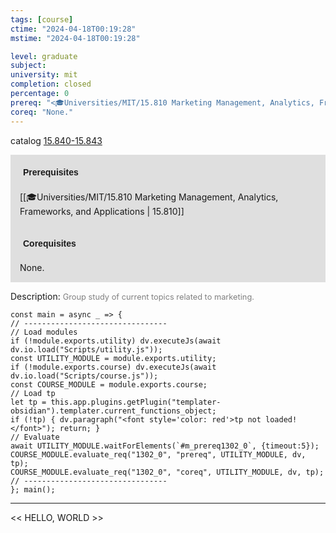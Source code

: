```yaml
---
tags: [course]
ctime: "2024-04-18T00:19:28"
mstime: "2024-04-18T00:19:28"

level: graduate
subject: 
university: mit
completion: closed
percentage: 0
prereq: "<🎓Universities/MIT/15.810 Marketing Management, Analytics, Frameworks, and Applications>"
coreq: "None."
---
```


catalog [15.840-15.843](http://student.mit.edu/catalog/m15c.html#15.843)

<span style="display: block; padding: 15px; background-color: rgb(100, 100, 100, 0.2);"><font id="m_prereq1302_0" style="display: block; font-family: Arial, sans-serif; font-weight: bold; padding: 5px">Prerequisites</font><br><span id="prereq1302_0">[[🎓Universities/MIT/15.810 Marketing Management, Analytics, Frameworks, and Applications | 15.810]]</span></span>
<span style="display: block; padding: 15px; background-color: rgb(100, 100, 100, 0.2);"><font id="m_coreq1302_0" style="display: block; font-family: Arial, sans-serif; font-weight: bold; padding: 5px">Corequisites</font><br><span id="coreq1302_0">None.</span></span>

<font style="">Description:</font>
<font style="color: grey; font-size: 0.8rem;">Group study of current topics related to marketing.</font>

```dataviewjs
const main = async _ => {
// --------------------------------
// Load modules
if (!module.exports.utility) dv.executeJs(await dv.io.load("Scripts/utility.js"));
const UTILITY_MODULE = module.exports.utility;
if (!module.exports.course) dv.executeJs(await dv.io.load("Scripts/course.js"));
const COURSE_MODULE = module.exports.course;
// Load tp
let tp = this.app.plugins.getPlugin("templater-obsidian").templater.current_functions_object;
if (!tp) { dv.paragraph("<font style='color: red'>tp not loaded!</font>"); return; }
// Evaluate
await UTILITY_MODULE.waitForElements(`#m_prereq1302_0`, {timeout:5});
COURSE_MODULE.evaluate_req("1302_0", "prereq", UTILITY_MODULE, dv, tp);
COURSE_MODULE.evaluate_req("1302_0", "coreq", UTILITY_MODULE, dv, tp);
// --------------------------------
}; main();
```

---

<< HELLO, WORLD >>
